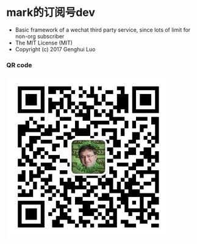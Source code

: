 # mark的订阅号dev

- Basic framework of a wechat third party service, since lots of limit for non-org subscriber 
- The MIT License (MIT)
- Copyright (c) 2017 Genghui Luo 

### QR code
![](./mark_wx.qrcode)
